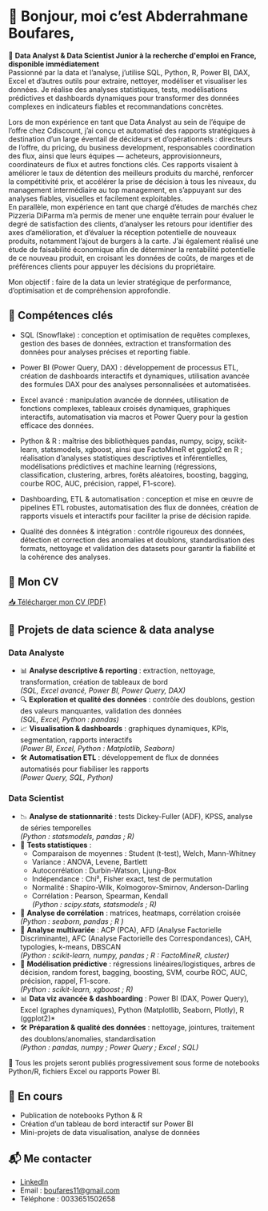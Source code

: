 # 👋 Bonjour, moi c’est Abderrahmane Boufares,

🎯 **Data Analyst & Data Scientist Junior à la recherche d'emploi en France, disponible immédiatement**  
Passionné par la data et l’analyse, j’utilise SQL, Python, R, Power BI, DAX, Excel et d’autres outils pour extraire, nettoyer, modéliser et visualiser les données.
Je réalise des analyses statistiques, tests, modélisations prédictives et dashboards dynamiques pour transformer des données complexes en indicateurs fiables et recommandations concrètes. 

Lors de mon expérience en tant que Data Analyst au sein de l’équipe de l’offre chez Cdiscount, j’ai conçu et automatisé des rapports stratégiques à destination d’un large éventail de décideurs et d’opérationnels : directeurs de l’offre, du pricing, du business development, responsables coordination des flux, ainsi que leurs équipes — acheteurs, approvisionneurs, coordinateurs de flux et autres fonctions clés.
Ces rapports visaient à améliorer le taux de détention des meilleurs produits du marché, renforcer la compétitivité prix, et accélérer la prise de décision à tous les niveaux, du management intermédiaire au top management, en s’appuyant sur des analyses fiables, visuelles et facilement exploitables.  
En parallèle, mon expérience en tant que chargé d’études de marchés chez Pizzeria DiParma m’a permis de mener une enquête terrain pour évaluer le degré de satisfaction des clients, d’analyser les retours pour identifier des axes d’amélioration, et d’évaluer la réception potentielle de nouveaux produits, notamment l’ajout de burgers à la carte. J’ai également réalisé une étude de faisabilité économique afin de déterminer la rentabilité potentielle de ce nouveau produit, en croisant les données de coûts, de marges et de préférences clients pour appuyer les décisions du propriétaire.

Mon objectif : faire de la data un levier stratégique de performance, d’optimisation et de compréhension approfondie.

## 🧠 Compétences clés
- SQL (Snowflake) : conception et optimisation de requêtes complexes, gestion des bases de données, extraction et transformation des données pour analyses précises et reporting fiable.

- Power BI (Power Query, DAX) : développement de processus ETL, création de dashboards interactifs et dynamiques, utilisation avancée des formules DAX pour des analyses personnalisées et automatisées.

- Excel avancé : manipulation avancée de données, utilisation de fonctions complexes, tableaux croisés dynamiques, graphiques interactifs, automatisation via macros et Power Query pour la gestion efficace des données.

- Python & R : maîtrise des bibliothèques pandas, numpy, scipy, scikit-learn, statsmodels, xgboost, ainsi que FactoMineR et ggplot2 en R ; réalisation d’analyses statistiques descriptives et inférentielles, modélisations prédictives et machine learning (régressions, classification, clustering, arbres, forêts aléatoires, boosting, bagging, courbe ROC, AUC, précision, rappel, F1-score).

- Dashboarding, ETL & automatisation : conception et mise en œuvre de pipelines ETL robustes, automatisation des flux de données, création de rapports visuels et interactifs pour faciliter la prise de décision rapide.

- Qualité des données & intégration : contrôle rigoureux des données, détection et correction des anomalies et doublons, standardisation des formats, nettoyage et validation des datasets pour garantir la fiabilité et la cohérence des analyses.

## 📄 Mon CV
[📥 Télécharger mon CV (PDF)](https://github.com/Boufares-Abderrahmane/CV/blob/main/CV.pdf)

## 🧪 Projets de data science & data analyse

### Data Analyste
- 📊 **Analyse descriptive & reporting** : extraction, nettoyage, transformation, création de tableaux de bord  
  *(SQL, Excel avancé, Power BI, Power Query, DAX)*  
- 🔍 **Exploration et qualité des données** : contrôle des doublons, gestion des valeurs manquantes, validation des données  
  *(SQL, Excel, Python : pandas)*  
- 📈 **Visualisation & dashboards** : graphiques dynamiques, KPIs, segmentation, rapports interactifs  
  *(Power BI, Excel, Python : Matplotlib, Seaborn)*  
- 🛠 **Automatisation ETL** : développement de flux de données automatisés pour fiabiliser les rapports  
  *(Power Query, SQL, Python)*

### Data Scientist
- 📉 **Analyse de stationnarité** : tests Dickey-Fuller (ADF), KPSS, analyse de séries temporelles  
  *(Python : statsmodels, pandas ; R)*  
- 🧪 **Tests statistiques** :  
  - Comparaison de moyennes : Student (t-test), Welch, Mann-Whitney  
  - Variance : ANOVA, Levene, Bartlett  
  - Autocorrélation : Durbin-Watson, Ljung-Box  
  - Indépendance : Chi², Fisher exact, test de permutation  
  - Normalité : Shapiro-Wilk, Kolmogorov-Smirnov, Anderson-Darling  
  - Corrélation : Pearson, Spearman, Kendall  
  *(Python : scipy.stats, statsmodels ; R)*  
- 🔗 **Analyse de corrélation** : matrices, heatmaps, corrélation croisée  
  *(Python : seaborn, pandas ; R )*  
- 🧬 **Analyse multivariée** : ACP (PCA), AFD (Analyse Factorielle Discriminante), AFC (Analyse Factorielle des Correspondances), CAH, typologies, k-means, DBSCAN  
  *(Python : scikit-learn, numpy, pandas ; R : FactoMineR, cluster)*  
- 🎯 **Modélisation prédictive** : régressions linéaires/logistiques, arbres de décision, random forest, bagging, boosting, SVM, courbe ROC, AUC, précision, rappel, F1-score.  
  *(Python : scikit-learn, xgboost ; R)*  
- 📊 **Data viz avancée & dashboarding** : Power BI (DAX, Power Query), Excel (graphes dynamiques), Python (Matplotlib, Seaborn, Plotly), R (ggplot2)*  
- 🛠 **Préparation & qualité des données** : nettoyage, jointures, traitement des doublons/anomalies, standardisation  
  *(Python : pandas, numpy ; Power Query ; Excel ; SQL)*  

📁 Tous les projets seront publiés progressivement sous forme de notebooks Python/R, fichiers Excel ou rapports Power BI.
 

## 🚀 En cours
- Publication de notebooks Python & R  
- Création d’un tableau de bord interactif sur Power BI  
- Mini-projets de data visualisation, analyse de données

## 📬 Me contacter
- [LinkedIn](https://www.linkedin.com/in/abderrahmane-boufares)  
- Email : boufares11@gmail.com
- Téléphone : 0033651502658
